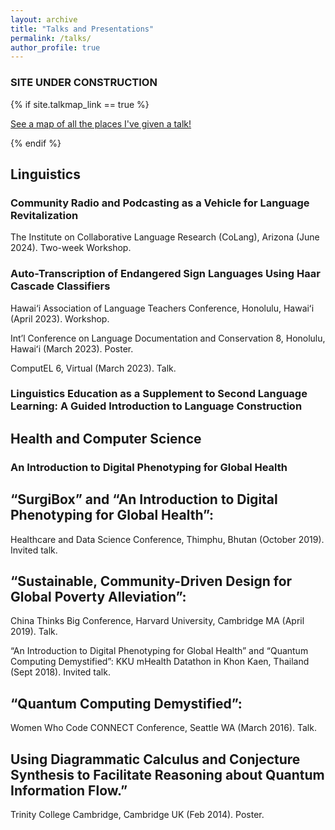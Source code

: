 ```yaml
---
layout: archive
title: "Talks and Presentations"
permalink: /talks/
author_profile: true
---
```

### SITE UNDER CONSTRUCTION


{% if site.talkmap_link == true %}

<p style="text-decoration:underline;"><a href="/talkmap.html">See a map of all the places I've given a talk!</a></p>

{% endif %}

<!--{% for post in site.talks reversed %}
  {% include archive-single-talk.html %}
{% endfor %}-->

## Linguistics

### Community Radio and Podcasting as a Vehicle for Language Revitalization

The Institute on Collaborative Language Research (CoLang), Arizona (June 2024). Two-week Workshop.

### Auto-Transcription of Endangered Sign Languages Using Haar Cascade Classifiers

Hawai‘i Association of Language Teachers Conference, Honolulu, Hawaiʻi (April 2023). Workshop.


Int’l Conference on Language Documentation and Conservation 8, Honolulu, Hawaiʻi (March 2023). Poster.

ComputEL 6, Virtual (March 2023). Talk. 

### Linguistics Education as a Supplement to Second Language Learning: A Guided Introduction to Language Construction

## Health and Computer Science

### An Introduction to Digital Phenotyping for Global Health

## “SurgiBox” and “An Introduction to Digital Phenotyping for Global Health”: 

Healthcare and Data Science Conference, Thimphu, Bhutan (October 2019). Invited talk.

## “Sustainable, Community-Driven Design for Global Poverty Alleviation”: 

China Thinks Big Conference, Harvard University, Cambridge MA (April 2019). Talk.

“An Introduction to Digital Phenotyping for Global Health” and “Quantum Computing Demystified”: KKU mHealth Datathon in Khon Kaen, Thailand (Sept 2018). Invited talk. 

## “Quantum Computing Demystified”: 

Women Who Code CONNECT Conference, Seattle WA (March 2016). Talk. 

## Using Diagrammatic Calculus and Conjecture Synthesis to Facilitate Reasoning about Quantum Information Flow.” 

Trinity College Cambridge, Cambridge UK (Feb 2014). Poster.
